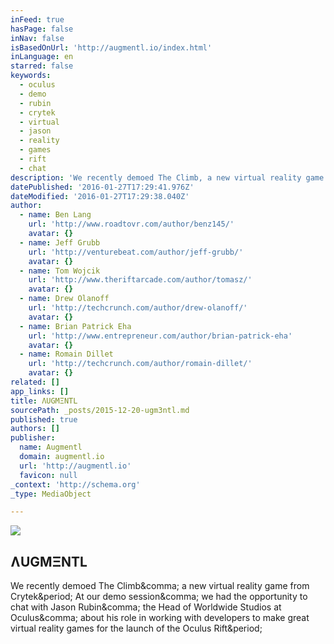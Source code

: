 ```yaml
---
inFeed: true
hasPage: false
inNav: false
isBasedOnUrl: 'http://augmentl.io/index.html'
inLanguage: en
starred: false
keywords:
  - oculus
  - demo
  - rubin
  - crytek
  - virtual
  - jason
  - reality
  - games
  - rift
  - chat
description: 'We recently demoed The Climb, a new virtual reality game from Crytek. At our demo session, we had the opportunity to chat with Jason Rubin, the Head of Worldwide Studios at Oculus, about his role in working with developers to make great virtual reality games for the launch of the Oculus Rift.'
datePublished: '2016-01-27T17:29:41.976Z'
dateModified: '2016-01-27T17:29:38.040Z'
author:
  - name: Ben Lang
    url: 'http://www.roadtovr.com/author/benz145/'
    avatar: {}
  - name: Jeff Grubb
    url: 'http://venturebeat.com/author/jeff-grubb/'
    avatar: {}
  - name: Tom Wojcik
    url: 'http://www.theriftarcade.com/author/tomasz/'
    avatar: {}
  - name: Drew Olanoff
    url: 'http://techcrunch.com/author/drew-olanoff/'
    avatar: {}
  - name: Brian Patrick Eha
    url: 'http://www.entrepreneur.com/author/brian-patrick-eha'
    avatar: {}
  - name: Romain Dillet
    url: 'http://techcrunch.com/author/romain-dillet/'
    avatar: {}
related: []
app_links: []
title: ɅUGMΞNTL
sourcePath: _posts/2015-12-20-ugm3ntl.md
published: true
authors: []
publisher:
  name: Augmentl
  domain: augmentl.io
  url: 'http://augmentl.io'
  favicon: null
_context: 'http://schema.org'
_type: MediaObject

---
```

![](https://the-grid-user-content.s3-us-west-2.amazonaws.com/1f4018e1-9ee5-40c0-8965-45cf9c3cae32.jpg)

<article style=""><h1>ɅUGMΞNTL</h1><p>We recently demoed The Climb&amp;comma; a new virtual reality game from Crytek&amp;period; At our demo session&amp;comma; we had the opportunity to chat with Jason Rubin&amp;comma; the Head of Worldwide Studios at Oculus&amp;comma; about his role in working with developers to make great virtual reality games for the launch of the Oculus Rift&amp;period;</p></article>